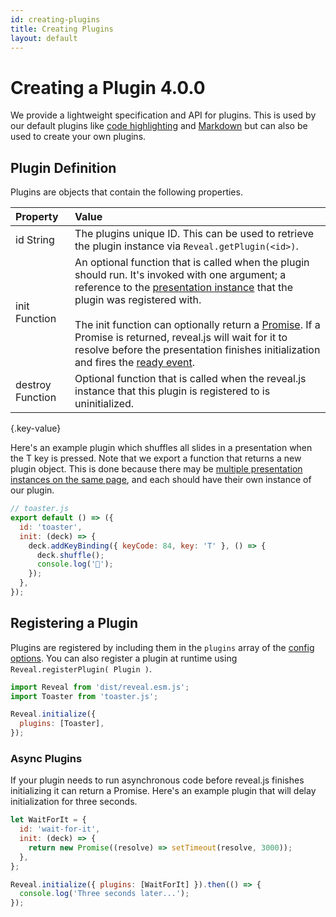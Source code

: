 ```yaml
---
id: creating-plugins
title: Creating Plugins
layout: default
---
```


# Creating a Plugin <span class="r-version-badge new">4.0.0</span>

We provide a lightweight specification and API for plugins. This is used by our default plugins like [code highlighting](/code/) and [Markdown](/markdown/) but can also be used to create your own plugins.

## Plugin Definition

Plugins are objects that contain the following properties.

| Property                                         | Value                                                                                                                                                                                                                                                                                                                                                                                                                                                                                                     |
| :----------------------------------------------- | :-------------------------------------------------------------------------------------------------------------------------------------------------------------------------------------------------------------------------------------------------------------------------------------------------------------------------------------------------------------------------------------------------------------------------------------------------------------------------------------------------------- |
| id <span class="r-var-type">String</span>        | The plugins unique ID. This can be used to retrieve the plugin instance via `Reveal.getPlugin(<id>)`.                                                                                                                                                                                                                                                                                                                                                                                                     |
| init <span class="r-var-type">Function</span>    | An optional function that is called when the plugin should run. It's invoked with one argument; a reference to the [presentation instance](/api/) that the plugin was registered with.<br><br>The init function can optionally return a [Promise](https://developer.mozilla.org/en-US/docs/Web/JavaScript/Reference/Global_Objects/Promise). If a Promise is returned, reveal.js will wait for it to resolve before the presentation finishes initialization and fires the [ready event](/events/#ready). |
| destroy <span class="r-var-type">Function</span> | Optional function that is called when the reveal.js instance that this plugin is registered to is uninitialized.                                                                                                                                                                                                                                                                                                                                                                                          |

{.key-value}

Here's an example plugin which shuffles all slides in a presentation when the T key is pressed. Note that we export a function that returns a new plugin object. This is done because there may be [multiple presentation instances on the same page](/initialization/#multiple-presentations), and each should have their own instance of our plugin.

```js
// toaster.js
export default () => ({
  id: 'toaster',
  init: (deck) => {
    deck.addKeyBinding({ keyCode: 84, key: 'T' }, () => {
      deck.shuffle();
      console.log('🍻');
    });
  },
});
```

## Registering a Plugin

Plugins are registered by including them in the `plugins` array of the [config options](/config/). You can also register a plugin at runtime using `Reveal.registerPlugin( Plugin )`.

```js
import Reveal from 'dist/reveal.esm.js';
import Toaster from 'toaster.js';

Reveal.initialize({
  plugins: [Toaster],
});
```

### Async Plugins

If your plugin needs to run asynchronous code before reveal.js finishes initializing it can return a Promise. Here's an example plugin that will delay initialization for three seconds.

```js
let WaitForIt = {
  id: 'wait-for-it',
  init: (deck) => {
    return new Promise((resolve) => setTimeout(resolve, 3000));
  },
};

Reveal.initialize({ plugins: [WaitForIt] }).then(() => {
  console.log('Three seconds later...');
});
```
